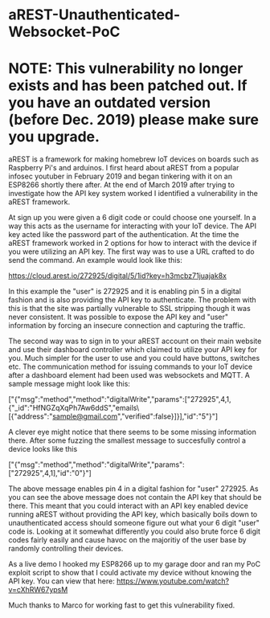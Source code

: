 # aREST-Unauthenticated-Websocket-PoC
# NOTE: This vulnerability no longer exists and has been patched out. If you have an outdated version (before Dec. 2019) please make sure you upgrade.
aREST is a framework for making homebrew IoT devices on boards such as Raspberry Pi's and arduinos. I first heard about aREST from a popular infosec youtuber in February 2019 and began tinkering with it on an ESP8266 shortly there after. At the end of March 2019 after trying to investigate how the API key system worked I identified a vulnerability in the aREST framework. 

At sign up you were given a 6 digit code or could choose one yourself. In a way this acts as the username for interacting with your IoT device. The API key acted like the password part of the authentication. At the time the aREST framework worked in 2 options for how to interact with the device if you were utilizing an API key. The first way was to use a URL crafted to do send the command. An example would look like this:

https://cloud.arest.io/272925/digital/5/1id?key=h3mcbz71juajak8x

In this example the "user" is 272925 and it is enabling pin 5 in a digital fashion and is also providing the API key to authenticate. The problem with this is that the site was partially vulnerable to SSL stripping though it was never consistent. It was possible to expose the API key and "user" information by forcing an insecure connection and capturing the traffic.

The second way was to sign in to your aREST account on their main website and use their dashboard controller which claimed to utilize your API key for you. Much simpler for the user to use and you could have buttons, switches etc. The communication method for issuing commands to your IoT device after a dashboard element had been used was websockets and MQTT. A sample message might look like this:

["{\"msg\":\"method\",\"method\":\"digitalWrite\",\"params\":[\"272925\",4,1,{\"_id\":\"HfNGZqXqPh7Aw6ddS\",\"emails\   [{\"address\":\"sample@gmail.com\",\"verified\":false}]}],\"id\":\"5\"}"]

A clever eye might notice that there seems to be some missing information there. After some fuzzing the smallest message to succesfully control a device looks like this

["{\"msg\":\"method\",\"method\":\"digitalWrite\",\"params\":[\"272925\",4,1],\"id\":\"0\"}"]

The above message enables pin 4 in a digital fashion for "user" 272925. As you can see the above message does not contain the API key that should be there. This meant that you could interact with an API key enabled device running aREST without providing the API key, which basically boils down to unauthenticated access should someone figure out what your 6 digit "user" code is. Looking at it somewhat differently you could also brute force 6 digit codes fairly easily and cause havoc on the majoritiy of the user base by randomly controlling their devices. 

As a live demo I hooked my ESP8266 up to my garage door and ran my PoC exploit script to show that I could activate my device without knowing the API key. You can view that here: https://www.youtube.com/watch?v=cXhRW67ypsM

Much thanks to Marco for working fast to get this vulnerability fixed.


